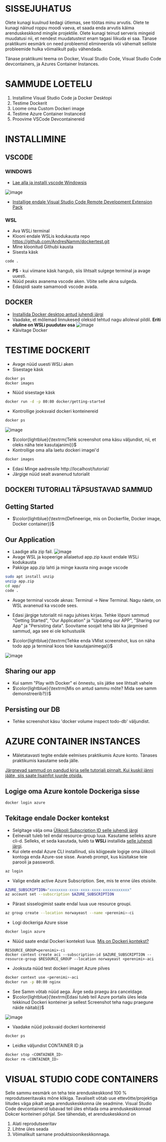 # SISSEJUHATUS 

Olete kunagi kuulnud kedagi ütlemas, see töötas minu arvutis. Olete te kunagi näinud roppu moodi vaeva, et saada enda arvutis käima arenduskeskkond mingile projektile. 
Olete kunagi teinud serveris mingeid muudatusi nii, et nendest muudatustest enam tagasi liikuda ei saa. Tänase praktikumi eesmärk on need probleemid elimineerida või vähemalt selliste probleemide hulka võimalikult palju vähendada. 

Tänase praktikumi teema on Docker, Visual Studio Code, Visual Studio Code devcontainers, ja Azures Container Instances. 



# SAMMUDE LOETELU 


1. Installime Visual Studio Code ja Docker Desktopi
2. Testime Dockerit
3. Loome oma Custom Dockeri image 
5. Testime Azure Container Instanceid
6. Proovime VSCode Devcontainereid



# INSTALLIMINE 

## VSCODE 


### WINDOWS

+ [Lae alla ja installi vscode Windowsis](https://code.visualstudio.com/)

![image](https://user-images.githubusercontent.com/21141607/199066212-7d612dd1-2674-4840-aeb7-9b6905cc49ee.png)

+ [Installige endale Visual Studio Code Remote Development Extension Pack](https://marketplace.visualstudio.com/items?itemName=ms-vscode-remote.vscode-remote-extensionpack)

### WSL 

+ Ava WSLi terminal
+ Klooni endale WSLis kodukausta repo https://github.com/AndresNamm/dockertest.git
+ Mine kloonitud Githubi kausta 
+ Sisesta käsk 
~~~sh
code .
~~~
+ **PS** - kui viimane käsk hangub, siis lihtsalt sulgege terminal ja avage uuesti. 
+ Nüüd peaks avanema vscode aken. Võite selle akna sulgeda. 
+ Edaspidi saate samamoodi vscode avada. 

## DOCKER 

+ [Installida Docker desktop antud juhendi järgi](https://docs.docker.com/desktop/install/windows-install/)
+ Vaadake, et mõlemad linnukesed oleksid tehtud nagu alloleval pildil. **Eriti oluline on WSLi puudutav osa**
![image](https://user-images.githubusercontent.com/21141607/199082608-c1d0aca8-67ec-4394-8a2b-ae3f56344f86.png)
+ Käivitage Docker 


# TESTIME DOCKERIT 

+ Avage nüüd uuesti WSLi aken 
+ Sisestage käsk
~~~sh
docker ps
docker images 
~~~
+ Nüüd sisestage käsk
~~~sh
docker run -d -p 80:80 docker/getting-started
~~~~
+ Kontrollige jooksvaid dockeri konteinereid
~~~sh
docker ps
~~~
![image](https://user-images.githubusercontent.com/21141607/199088747-d6e543f0-e2fe-4838-a966-b27d96374002.png)
+ $\color{lightblue}{\textrm{Tehk screenshot oma käsu väljundist, nii, et oleks näha teie kasutajanimi}}$
+ Kontrollige oma alla laetu dockeri imagei'd 
~~~sh
docker images
~~~


+ Edasi Minge aadressile http://localhost/tutorial/
+ Järgige nüüd sealt avanenud tutorialit

## DOCKERI TUTORIALI TÄPSUSTAVAD SAMMUD 

## Getting Started

+ $\color{lightblue}{\textrm{Defineerige, mis on Dockerfile, Docker image, Docker container}}$

## Our Application

+ Laadige alla zip fail. 
![image](https://user-images.githubusercontent.com/21141607/199086224-ad1b694b-d794-4238-a28c-187a3c2f8f01.png)
+ Avage WSL ja kopeerige allalaetud app.zip kaust endale WSLi kodukausta 
+ Pakkige app.zip lahti ja minge kausta ning avage vscode

~~~sh
sudo apt install unzip
unzip app.zip
cd app/
code .
~~~
+ Avage terminal vscode aknas: Terminal -> New Terminal. Nagu näete, on WSL avanenud ka vscode sees.
+ Edasi järgige tutorialit nii nagu juhises kirjas. Tehke lõpuni sammud "Getting Started", "Our Application" ja "Updating our APP", "Sharing our App" ja "Persisting data". Soovitame soojalt teha läbi ka järgmised sammud, aga see ei ole kohustuslik

+ $\color{lightblue}{\textrm{Tehke enda VMist screenshot, kus on näha todo app ja terminal koos teie kasutajanimega}}$
 

![image](https://user-images.githubusercontent.com/21141607/199090984-6bba50ea-3b91-46aa-babd-38b71c15b72c.png)



## Sharing our app

+ Kui samm "Play with Docker" ei õnnestu, siis jätke see lihtsalt vahele
+ $\color{lightblue}{\textrm{Mis on antud sammu mõte? Mida see samm demonstreerib?}}$


## Persisting our DB

+ Tehke screenshot käsu 'docker volume inspect todo-db' väljundist.

# AZURE CONTAINER INSTANCES

+ Mäletatavasti tegite endale eelmises praktikumis Azure konto. Tänases praktikumis kasutame seda jälle. 


[Järgnevad sammud on pandud kirja selle tutoriali pinnalt. Kui kuskil jänni jääte, siis saate lisainfot juurde otsida.](https://docs.docker.com/cloud/aci-integration/)

## Logige oma Azure kontole Dockeriga sisse

~~~sh
docker login azure
~~~


## Tekitage endale Docker kontekst

+ Selgitage välja oma [Ülikooli Subscription ID selle juhendi järgi](https://learn.microsoft.com/en-us/azure/azure-portal/get-subscription-tenant-id)
+ Eelnevalt tuleb teil endal resource-group luua. Kasutame selleks azure cli-d. Selleks, et seda kasutada, tuleb ta **WSLi** installida [selle juhendi järgi](https://learn.microsoft.com/en-us/cli/azure/install-azure-cli-linux?source=recommendations&pivots=apt). 
+ Kui olete endal Azure CLI installinud, siis kõigpeale logige oma ülikooli kontoga enda Azure-sse sisse. Avaneb prompt, kus küsitakse teie parooli ja passwordi. 
~~~sh
az login
~~~
+ Valige endale active Azure Subscription. See, mis te enne üles otsisite.
~~~sh
AZURE_SUBSCRIPTION="xxxxxxxx-xxxx-xxxx-xxxx-xxxxxxxxxxxx"
az account set --subscription $AZURE_SUBSCRIPTION
~~~~
+ Pärast sisselogimist saate endal luua uue resource groupi.
~~~sh
az group create --location norwayeast --name <perenimi>-ci
~~~


+ Logi dockeriga Azure sisse

~~~sh
docker login azure
~~~

+ Nüüd saate endal Dockeri konteksti luua. [Mis on Dockeri kontekst?](https://docs.docker.com/engine/context/working-with-contexts/)


~~~
RESOURCE_GROUP=perenimi>-ci
docker context create aci --subscription-id $AZURE_SUBSCRIPTION --resource-group $RESOURCE_GROUP --location norwayeast <perenimi>-aci
~~~


+ Jooksuta nüüd test dockeri imaget Azure pilves 

~~~sh
docker context use <perenimi>-aci
docker run -p 80:80 nginx
~~~

+ See Samm võtab nüüd aega. Ärge seda praegu ära canceldage.
+  $\color{lightblue}{\textrm{Edasi tuleb teil Azure portalis üles leida tekkinud Dockeri konteiner ja sellest Screenshot teha nagu praegune näide näitab}}$
  
![image](https://user-images.githubusercontent.com/21141607/199810779-70615428-8048-435e-ad1b-11992acad83f.png)


+ Vaadake nüüd jooksvaid dockeri konteinereid

~~~sh
docker ps
~~~

+ Leidke väljundist CONTAINER ID ja 

~~~sh
docker stop <CONTAINER_ID>
docker rm <CONTAINER_ID>
~~~ 

# VISUAL STUDIO CODE CONTAINERS

Selle sammu eesmärk on teha teie arenduskeskkond 100 % reprodutseeritavaks mõne klikiga. Tavaliselt võtab uue ettevõtte/projektiga liitudes väga pikalt aega arenduskeskkonna üle seadmine. Visual Studio Code devcontainerid lubavad teil üles ehitada oma arenduskeskkonnad Dokcer konteineri põhjal. See tähendab, et arenduskeskkond on 

1. Alati reprodutseeritav
2. Lihtne üles seada
3. Võimalikult sarnane produktsioonikeskkonnaga. 






